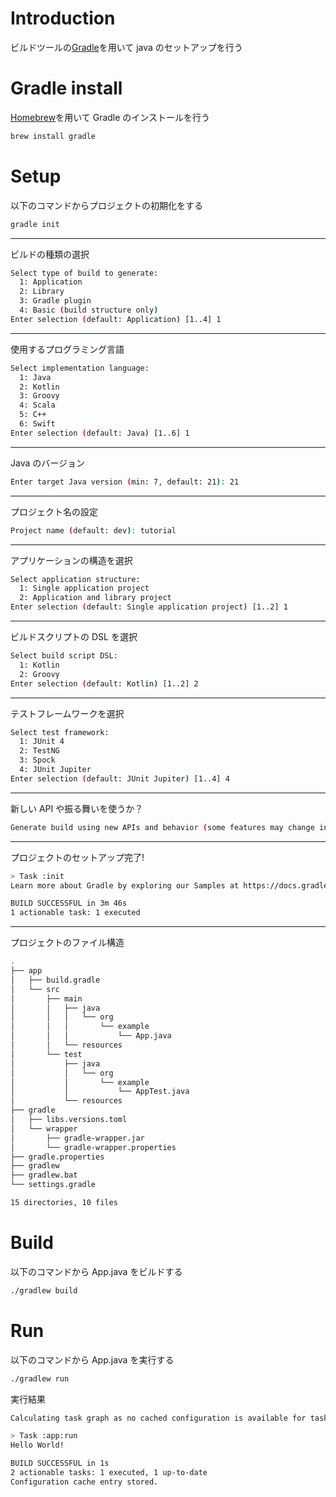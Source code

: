 # Introduction

ビルドツールの[Gradle](https://docs.gradle.org/current/userguide/userguide.html)を用いて java のセットアップを行う

# Gradle install

[Homebrew](https://brew.sh/)を用いて Gradle のインストールを行う

```bash
brew install gradle
```

# Setup

以下のコマンドからプロジェクトの初期化をする

```bash
gradle init
```

---

ビルドの種類の選択

```bash
Select type of build to generate:
  1: Application
  2: Library
  3: Gradle plugin
  4: Basic (build structure only)
Enter selection (default: Application) [1..4] 1
```

---

使用するプログラミング言語

```bash
Select implementation language:
  1: Java
  2: Kotlin
  3: Groovy
  4: Scala
  5: C++
  6: Swift
Enter selection (default: Java) [1..6] 1
```

---

Java のバージョン

```bash
Enter target Java version (min: 7, default: 21): 21
```

---

プロジェクト名の設定

```bash
Project name (default: dev): tutorial
```

---

アプリケーションの構造を選択

```bash
Select application structure:
  1: Single application project
  2: Application and library project
Enter selection (default: Single application project) [1..2] 1
```

---

ビルドスクリプトの DSL を選択

```bash
Select build script DSL:
  1: Kotlin
  2: Groovy
Enter selection (default: Kotlin) [1..2] 2
```

---

テストフレームワークを選択

```bash
Select test framework:
  1: JUnit 4
  2: TestNG
  3: Spock
  4: JUnit Jupiter
Enter selection (default: JUnit Jupiter) [1..4] 4
```

---

新しい API や振る舞いを使うか？

```bash
Generate build using new APIs and behavior (some features may change in the next minor release)? (default: no) [yes, no] no
```

---

プロジェクトのセットアップ完了!

```bash
> Task :init
Learn more about Gradle by exploring our Samples at https://docs.gradle.org/8.12.1/samples/sample_building_java_applications.html

BUILD SUCCESSFUL in 3m 46s
1 actionable task: 1 executed
```

---

プロジェクトのファイル構造

```bash
.
├── app
│   ├── build.gradle
│   └── src
│       ├── main
│       │   ├── java
│       │   │   └── org
│       │   │       └── example
│       │   │           └── App.java
│       │   └── resources
│       └── test
│           ├── java
│           │   └── org
│           │       └── example
│           │           └── AppTest.java
│           └── resources
├── gradle
│   ├── libs.versions.toml
│   └── wrapper
│       ├── gradle-wrapper.jar
│       └── gradle-wrapper.properties
├── gradle.properties
├── gradlew
├── gradlew.bat
└── settings.gradle

15 directories, 10 files
```

# Build

以下のコマンドから App.java をビルドする

```bash
./gradlew build
```

# Run

以下のコマンドから App.java を実行する

```bash
./gradlew run
```

実行結果

```bash
Calculating task graph as no cached configuration is available for tasks: run

> Task :app:run
Hello World!

BUILD SUCCESSFUL in 1s
2 actionable tasks: 1 executed, 1 up-to-date
Configuration cache entry stored.
```
